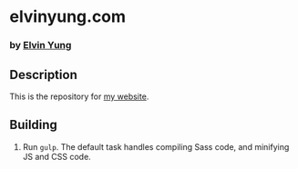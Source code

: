# elvinyung.com
### by [Elvin Yung](https://github.com/elvinyung)

## Description
This is the repository for [my website](http://elvinyung.com).

## Building
1. Run `gulp`. The default task handles compiling Sass code, and minifying JS and CSS code.
